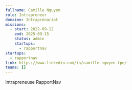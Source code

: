 ```yaml
---
fullname: Camille Nguyen
role: Intrapreneur
domaine: Intraprenariat
missions:
  - start: 2022-09-12
    end: 2025-09-15
    status: admin
    startups:
      - rapportnav
startups:
  - rapportnav
link: https://www.linkedin.com/in/camille-nguyen-tpe/
teams: []
---
```

Intrapreneuse RapportNav